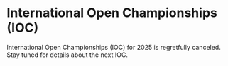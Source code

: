 # International Open Championships (IOC)

<!-- docs:hide_photos -->

International Open Championships (IOC) for 2025 is regretfully canceled.
Stay tuned for details about the next IOC.
